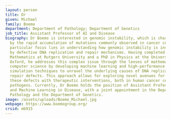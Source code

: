 ```yaml
---
layout: person
title: Dr
given: Michael
family: Boemo
department: Department of Pathology; Department of Genetics
job_title: Assistant Professor of AI and Disease
biography: Dr Boemo is interested in genomic instability, which is characterised
  by the rapid accumulation of mutations commonly observed in cancer cells. His
  particular focus lies in understanding how genomic instability is instigated
  by defective DNA replication and repair mechanisms. Having completed a BA in
  Mathematics at Rutgers University and a PhD in Physics at the University of
  Oxford, he addresses this complex issue through the lenses of mathematics and
  computer science by developing machine learning and high-performance
  simulation techniques to unravel the underlying causes of DNA replication and
  repair defects. This approach allows for exploring novel avenues for targeting
  these defects with therapeutic interventions, both in human cancer cells and
  pathogens. Currently, Dr Boemo holds the position of Assistant Professor of AI
  and Machine Learning in Disease, with a joint appointment in the Department of
  Pathology and the Department of Genetics.
image: /assets/uploads/Boemo_Michael.jpg
webpage: https://www.boemogroup.org/
crsid: mb915
---
```


